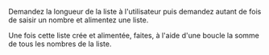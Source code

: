 Demandez la longueur de la liste à l'utilisateur puis demandez autant de fois de saisir un nombre et alimentez une liste.

Une fois cette liste crée et alimentée, faites, à l'aide d'une boucle la somme de tous les nombres de la liste.